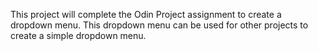 This project will complete the Odin Project assignment to create a dropdown menu. This dropdown menu can be used for other projects to create a simple dropdown menu.
